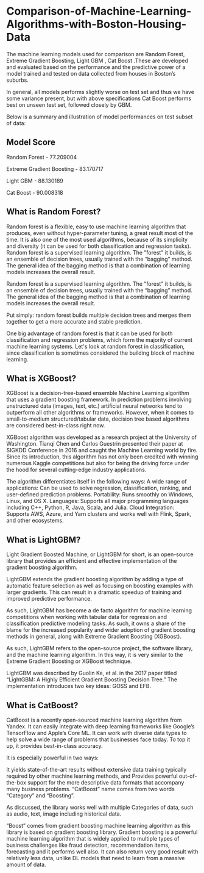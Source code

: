 # Comparison-of-Machine-Learning-Algorithms-with-Boston-Housing-Data

The machine learning models used for comparison are Random Forest, Extreme Gradient Boosting, Light GBM , Cat Boost .These are developed and evaluated based on the performance and the predictive power of a model trained and tested on data collected from houses in Boston’s suburbs.

In general, all models performs slightly worse on test set and thus we have some variance present, but with above specifications Cat Boost performs best on unseen test set, followed closely by GBM. 

Below is a summary and illustration of model performances on test subset of data:

##               Model	                    Score

Random Forest  -  77.209004

Extreme Gradient Boosting  -  83.170717

Light GBM  -  88.130189

Cat Boost  -  90.008318
     
## What is Random Forest?
Random forest is a flexible, easy to use machine learning algorithm that produces, even without hyper-parameter tuning, a great result most of the time. It is also one of the most used algorithms, because of its simplicity and diversity (it can be used for both classification and regression tasks). Random forest is a supervised learning algorithm. The "forest" it builds, is an ensemble of decision trees, usually trained with the “bagging” method. The general idea of the bagging method is that a combination of learning models increases the overall result.

Random forest is a supervised learning algorithm. The "forest" it builds, is an ensemble of decision trees, usually trained with the “bagging” method. The general idea of the bagging method is that a combination of learning models increases the overall result.

Put simply: random forest builds multiple decision trees and merges them together to get a more accurate and stable prediction.

One big advantage of random forest is that it can be used for both classification and regression problems, which form the majority of current machine learning systems. Let's look at random forest in classification, since classification is sometimes considered the building block of machine learning. 

##  What is XGBoost?
XGBoost is a decision-tree-based ensemble Machine Learning algorithm that uses a gradient boosting framework. In prediction problems involving unstructured data (images, text, etc.) artificial neural networks tend to outperform all other algorithms or frameworks. However, when it comes to small-to-medium structured/tabular data, decision tree based algorithms are considered best-in-class right now. 

XGBoost algorithm was developed as a research project at the University of Washington. Tianqi Chen and Carlos Guestrin presented their paper at SIGKDD Conference in 2016 and caught the Machine Learning world by fire. Since its introduction, this algorithm has not only been credited with winning numerous Kaggle competitions but also for being the driving force under the hood for several cutting-edge industry applications.

The algorithm differentiates itself in the following ways:
A wide range of applications: Can be used to solve regression, classification, ranking, and user-defined prediction problems.
Portability: Runs smoothly on Windows, Linux, and OS X.
Languages: Supports all major programming languages including C++, Python, R, Java, Scala, and Julia.
Cloud Integration: Supports AWS, Azure, and Yarn clusters and works well with Flink, Spark, and other ecosystems.

## What is LightGBM?
Light Gradient Boosted Machine, or LightGBM for short, is an open-source library that provides an efficient and effective implementation of the gradient boosting algorithm.

LightGBM extends the gradient boosting algorithm by adding a type of automatic feature selection as well as focusing on boosting examples with larger gradients. This can result in a dramatic speedup of training and improved predictive performance.

As such, LightGBM has become a de facto algorithm for machine learning competitions when working with tabular data for regression and classification predictive modeling tasks. As such, it owns a share of the blame for the increased popularity and wider adoption of gradient boosting methods in general, along with Extreme Gradient Boosting (XGBoost).

As such, LightGBM refers to the open-source project, the software library, and the machine learning algorithm. In this way, it is very similar to the Extreme Gradient Boosting or XGBoost technique.

LightGBM was described by Guolin Ke, et al. in the 2017 paper titled “LightGBM: A Highly Efficient Gradient Boosting Decision Tree.” The implementation introduces two key ideas: GOSS and EFB.

## What is CatBoost?
CatBoost is a recently open-sourced machine learning algorithm from Yandex. It can easily integrate with deep learning frameworks like Google’s TensorFlow and Apple’s Core ML. It can work with diverse data types to help solve a wide range of problems that businesses face today. To top it up, it provides best-in-class accuracy.

It is especially powerful in two ways:

It yields state-of-the-art results without extensive data training typically required by other machine learning methods, and
Provides powerful out-of-the-box support for the more descriptive data formats that accompany many business problems.
“CatBoost” name comes from two words “Category” and “Boosting”.

As discussed, the library works well with multiple Categories of data, such as audio, text, image including historical data.

“Boost” comes from gradient boosting machine learning algorithm as this library is based on gradient boosting library. Gradient boosting is a powerful machine learning algorithm that is widely applied to multiple types of business challenges like fraud detection, recommendation items, forecasting and it performs well also. It can also return very good result with relatively less data, unlike DL models that need to learn from a massive amount of data.





